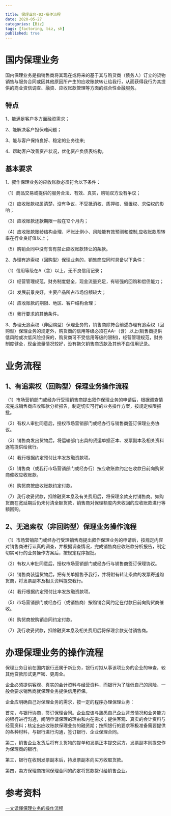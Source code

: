```yaml
---

title: 保理业务-03-操作流程
date: 2020-05-27
categories: [Biz]
tags: [factoring, biz, sh]
published: true
---
```


# 国内保理业务

国内保理业务是指销售商将其现在或将来的基于其与购货商（债务人）订立的货物销售与服务合同或因其他原因所产生的应收账款转让给我行，从而获得我行为其提供的商业资信调查、融资、应收账款管理等方面的综合性金融服务。

## 特点

1、能满足客户多方面融资需求；

2、能解决客户担保难问题；

3、能与客户保持良好、稳定的业务往来;

4、帮助客户改善资产状况，优化资产负债表结构。

## 基本要求

1、叙作保理业务的应收账款必须符合以下条件：

（1）商品交易或提供的服务合法、有效、真实，购销双方没有争议；

（2）应收账款权属清楚，没有争议，不受抵消权、质押权、留置权、求偿权的影响；

（3）应收账款还款期限一般在12个月内；

（4）应收账款账龄结构合理、坏账比例小、风险能有效预测和控制,应收账款周转率在行业良好值以上；

（5）购销合同中没有含有禁止应收账款转让的条款。

2、办理有追索权（回购型）保理业务的，销售商应同时具备以下条件：

（1）信用等级在A（含）以上，无不良信用记录；

（2）经营管理规范，财务制度健全，现金流量充足，有较强的回购和偿债能力；

（3）发展前景良好，主要产品所占市场份额较大；

（4）应收账款的期限、地区、客户结构合理；

（5）我行要求的其他条件。

3、办理无追索权（非回购型）保理业务的，销售商除符合前述办理有追索权（回购型）保理业务的规定外，购货商的信用等级必须在AA-（含）以上(销售商提供低风险或次低风险担保的，购货商可不受信用等级的限制)，经营管理规范，财务制度健全，现金流量情况较好，没有拖欠销售商货款及其他不良信用记录。

# 业务流程

## 1、有追索权（回购型）保理业务操作流程

（1）市场营销部门或经办行受理销售商提出叙作保理业务的申请后，根据调查情况完成销售商应收账款分析报告，制定切实可行的业务操作方案，按规定权限报批。

（2）有权人审批同意后，授权市场营销部门或经办行与销售商签订保理业务协议。

（3）销售商发出货物后，将运输部门出具的货运单据正本、发票副本及相关资料逐笔提供给我行。

（4）我行根据约定预付比率发放融资款项。

（5）销售商（或我行市场营销部门或经办行）按应收账款约定在收款日前向购货商催收应收账款。

（6）购货商按应收账款约定付款。

（7）我行收妥货款，扣除融资本息及有关费用后，将保理余款支付销售商。如购货商在宽延期后仍未付清全额货款，销售商对保理额度内未收回的应收账款进行等额回购。

## 2、无追索权（非回购型）保理业务操作流程

（1）市场营销部门或经办行受理销售商提出叙作保理业务的申请后，按规定内容对销售商进行认真的调查，并根据调查情况，完成销售商应收账款分析报告，制定切实可行的业务操作方案后，按规定程序报批。

（2）有权人审批同意后，授权市场营销部门或经办行与销售商签订保理协议。

（3）销售商装运货物后，把有关单据售予我行，并将附有转让条款的发票寄送购货商，将发票副本及相关资料提交我行。

（4）我行根据约定预付比率发放融资款项。

（5）市场营销部门或经办行（或销售商）按购销合同约定在付款日前向购货商催收。

（6）购货商按购销合同约定付款。

（7）我行收妥货款，扣除融资本息及相关费用后将保理余款支付销售商。

# 办理保理业务的操作流程

保理业务目前在国内银行还属于新业务，银行对拟从事该项业务的企业的审查，较其他贷款形式更严密、更周全。

企业必须提供客观、真实的会计资料与经营资料，而银行为了降低自己的风险，一般会要求销售商就保理业务提供信用担保。

企业应明确自己对保理业务的需求，按一定的程序办理保理业务：

首先，与银行协商，签订保理合同。企业应该与熟悉自己企业背景情况和业务能力的银行进行沟通，阐明申请保理的理由和内在需求；提供客观、真实的会计资料与经营资料；核定出应收账款保理业务的融资期；按照银行的要求积极准备需要提供的各种材料，与银行进行沟通，签订银行、企业保理合同。

第二，销售企业发货后将有关货物的提单和发票正本提交买方，发票副本则提交作为保理商的银行。

第三，银行在收到发票副本后，持发票副本向买方收取货款。

第四，卖方保理商按照保理合同的约定将货款拨付给销售企业。

# 参考资料 

[一文读懂保理业务的操作流程](https://zhuanlan.zhihu.com/p/26451583)

